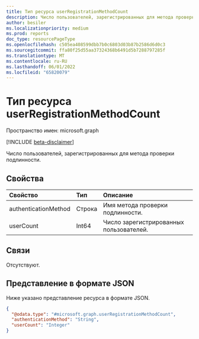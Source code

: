 ```yaml
---
title: Тип ресурса userRegistrationMethodCount
description: Число пользователей, зарегистрированных для метода проверки подлинности.
author: besiler
ms.localizationpriority: medium
ms.prod: reports
doc_type: resourcePageType
ms.openlocfilehash: c505ea408599dbb7b0c6803d03b87b2586d6d0c3
ms.sourcegitcommit: ffa80f25d55aa37324368b6491d5b7288797285f
ms.translationtype: MT
ms.contentlocale: ru-RU
ms.lasthandoff: 06/01/2022
ms.locfileid: "65820079"
---
```

# <a name="userregistrationmethodcount-resource-type"></a>Тип ресурса userRegistrationMethodCount

Пространство имен: microsoft.graph

[!INCLUDE [beta-disclaimer](../../includes/beta-disclaimer.md)]

Число пользователей, зарегистрированных для метода проверки подлинности.

## <a name="properties"></a>Свойства
|Свойство|Тип|Описание|
|:---|:---|:---|
|authenticationMethod|Строка|Имя метода проверки подлинности.|
|userCount|Int64|Число зарегистрированных пользователей.|

## <a name="relationships"></a>Связи
Отсутствуют.

## <a name="json-representation"></a>Представление в формате JSON
Ниже указано представление ресурса в формате JSON.
<!-- {
  "blockType": "resource",
  "@odata.type": "microsoft.graph.userRegistrationMethodCount"
}
-->
``` json
{
  "@odata.type": "#microsoft.graph.userRegistrationMethodCount",
  "authenticationMethod": "String",
  "userCount": "Integer"
}
```
